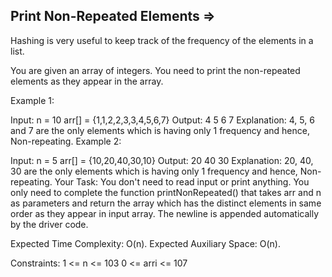 Print Non-Repeated Elements  =>
---------------------------


Hashing is very useful to keep track of the frequency of the elements in a list.

You are given an array of integers. You need to print the non-repeated elements as they appear in the array.

Example 1:

Input:
n = 10
arr[] = {1,1,2,2,3,3,4,5,6,7}
Output: 4 5 6 7
Explanation: 4, 5, 6 and 7 are the only 
elements which is having only 1 
frequency and hence, Non-repeating.
Example 2:

Input:
n = 5
arr[] = {10,20,40,30,10}
Output: 20 40 30
Explanation: 20, 40, 30 are the only 
elements which is having only 1 
frequency and hence, Non-repeating.
Your Task:
You don't need to read input or print anything. You only need to complete the function printNonRepeated() that takes arr and n as parameters and return the array which has the distinct elements in same order as they appear in input array. The newline is appended automatically by the driver code.

Expected Time Complexity: O(n).
Expected Auxiliary Space: O(n).

Constraints:
1 <= n <= 103
0 <= arri <= 107

 
